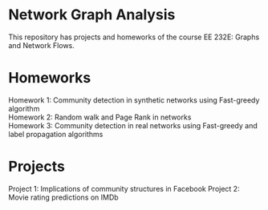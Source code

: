 # Network Graph Analysis

This repository has projects and homeworks of the course EE 232E: Graphs and Network Flows.  

# Homeworks
Homework 1: Community detection in synthetic networks using Fast-greedy algorithm  
Homework 2: Random walk and Page Rank in networks  
Homework 3: Community detection in real networks using Fast-greedy and label propagation algorithms  

# Projects
Project 1: Implications of community structures in Facebook
Project 2: Movie rating predictions on IMDb

